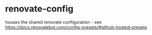 # renovate-config
houses the shared renovate configuration - see https://docs.renovatebot.com/config-presets/#github-hosted-presets
